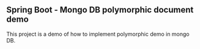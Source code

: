 ## Spring Boot - Mongo DB polymorphic document demo

This project is a demo of how to implement polymorphic demo in mongo DB.